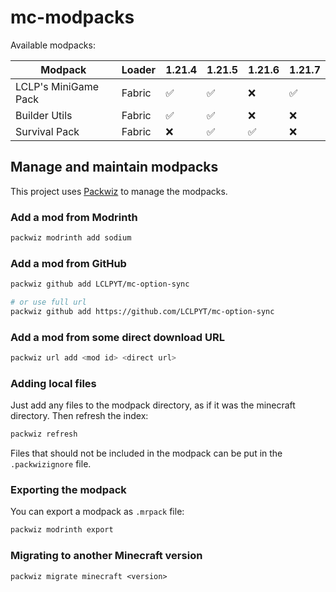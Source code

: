 # mc-modpacks
Available modpacks:

| Modpack              | Loader | 1.21.4 | 1.21.5 | 1.21.6 | 1.21.7 |
|--------------------- |--------|--------|--------|--------|--------|
| LCLP's MiniGame Pack | Fabric | ✅     | ✅     | ❌     | ✅     |
| Builder Utils        | Fabric | ✅     | ✅     | ❌     | ❌     |
| Survival Pack        | Fabric | ❌     | ✅     | ✅     | ❌     |

## Manage and maintain modpacks
This project uses [Packwiz](https://packwiz.infra.link/) to manage the modpacks.

### Add a mod from Modrinth
```bash
packwiz modrinth add sodium
```

### Add a mod from GitHub
```bash
packwiz github add LCLPYT/mc-option-sync

# or use full url
packwiz github add https://github.com/LCLPYT/mc-option-sync
```

### Add a mod from some direct download URL
```bash
packwiz url add <mod id> <direct url>
```

### Adding local files
Just add any files to the modpack directory, as if it was the minecraft directory. Then refresh the index:
```bash
packwiz refresh
```

Files that should not be included in the modpack can be put in the `.packwizignore` file.

### Exporting the modpack
You can export a modpack as `.mrpack` file:
```bash
packwiz modrinth export
```

### Migrating to another Minecraft version
```
packwiz migrate minecraft <version>
```
